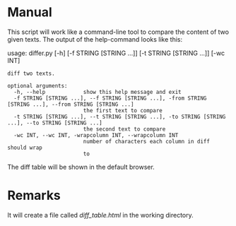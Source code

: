 # Manual

This script will work like a command-line tool to compare the content of two given texts. The output of the help-command looks like this:

usage: differ.py [-h] [-f STRING [STRING ...]] [-t STRING [STRING ...]]
                     [-wc INT]

    diff two texts.
    
    optional arguments:
      -h, --help            show this help message and exit
      -f STRING [STRING ...], --f STRING [STRING ...], -from STRING [STRING ...], --from STRING [STRING ...]
                            the first text to compare
      -t STRING [STRING ...], --t STRING [STRING ...], -to STRING [STRING ...], --to STRING [STRING ...]
                            the second text to compare
      -wc INT, --wc INT, -wrapcolumn INT, --wrapcolumn INT
                            number of characters each column in diff should wrap
                            to

The diff table will be shown in the default browser.

# Remarks

It will create a file called *diff_table.html* in the working directory.
